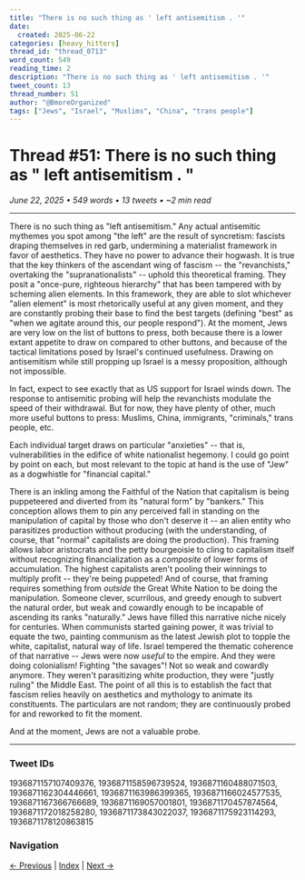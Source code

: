```yaml
---
title: "There is no such thing as ' left antisemitism . '"
date:
  created: 2025-06-22
categories: [heavy_hitters]
thread_id: "thread_0713"
word_count: 549
reading_time: 2
description: "There is no such thing as ' left antisemitism . '"
tweet_count: 13
thread_number: 51
author: "@BmoreOrganized"
tags: ["Jews", "Israel", "Muslims", "China", "trans people"]
---
```

# Thread #51: There is no such thing as " left antisemitism . "

*June 22, 2025 • 549 words • 13 tweets • ~2 min read*

---

There is no such thing as "left antisemitism." Any actual antisemitic mythemes you spot among "the left" are the result of syncretism: fascists draping themselves in red garb, undermining a materialist framework in favor of aesthetics. They have no power to advance their hogwash. It is true that the key thinkers of the ascendant wing of fascism -- the "revanchists," overtaking the "supranationalists" -- uphold this theoretical framing. They posit a "once-pure, righteous hierarchy" that has been tampered with by scheming alien elements. In this framework, they are able to slot whichever "alien element" is most rhetorically useful at any given moment, and they are constantly probing their base to find the best targets (defining "best" as "when we agitate around this, our people respond"). At the moment, Jews are very low on the list of buttons to press, both because there is a lower extant appetite to draw on compared to other buttons, and because of the tactical limitations posed by Israel's continued usefulness. Drawing on antisemitism while still propping up Israel is a messy proposition, although not impossible.

In fact, expect to see exactly that as US support for Israel winds down. The response to antisemitic probing will help the revanchists modulate the speed of their withdrawal. But for now, they have plenty of other, much more useful buttons to press: Muslims, China, immigrants, "criminals," trans people, etc.

Each individual target draws on particular "anxieties" -- that is, vulnerabilities in the edifice of white nationalist hegemony. I could go point by point on each, but most relevant to the topic at hand is the use of "Jew" as a dogwhistle for "financial capital."

There is an inkling among the Faithful of the Nation that capitalism is being puppeteered and diverted from its "natural form" by "bankers." This conception allows them to pin any perceived fall in standing on the manipulation of capital by those who don't deserve it -- an alien entity who parasitizes production without producing (with the understanding, of course, that "normal" capitalists are doing the production). This framing allows labor aristocrats and the petty bourgeoisie to cling to capitalism itself without recognizing financialization as a *composite* of lower forms of accumulation. The highest capitalists aren't pooling their winnings to multiply profit -- they're being puppeted! And of course, that framing requires something from *outside* the Great White Nation to be doing the manipulation. Someone clever, scurrilous, and greedy enough to subvert the natural order, but weak and cowardly enough to be incapable of ascending its ranks "naturally." Jews have filled this narrative niche nicely for centuries. When communists started gaining power, it was trivial to equate the two, painting communism as the latest Jewish plot to topple the white, capitalist, natural way of life. Israel tempered the thematic coherence of that narrative -- Jews were now *useful* to the empire. And they were doing colonialism! Fighting "the savages"! Not so weak and cowardly anymore. They weren't parasitizing white production, they were "justly ruling" the Middle East. The point of all this is to establish the fact that fascism relies heavily on aesthetics and mythology to animate its constituents. The particulars are not random; they are continuously probed for and reworked to fit the moment.

And at the moment, Jews are not a valuable probe.

---

### Tweet IDs
1936871157107409376, 1936871158596739524, 1936871160488071503, 1936871162304446661, 1936871163986399365, 1936871166024577535, 1936871167366766689, 1936871169057001801, 1936871170457874564, 1936871172018258280, 1936871173843022037, 1936871175923114293, 1936871178120863815

### Navigation
[← Previous](050-*.md) | [Index](index.md) | [Next →](052-*.md)